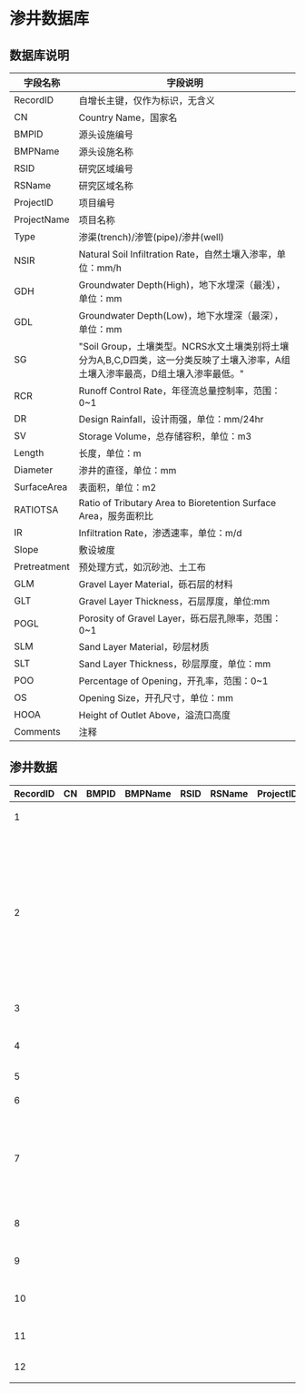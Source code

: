 # 渗井数据库

## 数据库说明

| 字段名称         | 字段说明                                                                         |
|--------------|------------------------------------------------------------------------------|
| RecordID     | 自增长主键，仅作为标识，无含义                                                              |
| CN           | Country Name，国家名                                                             |
| BMPID        | 源头设施编号                                                                       |
| BMPName      | 源头设施名称                                                                       |
| RSID         | 研究区域编号                                                                       |
| RSName       | 研究区域名称                                                                       |
| ProjectID    | 项目编号                                                                         |
| ProjectName  | 项目名称                                                                         |
| Type         | 渗渠\(trench\)/渗管\(pipe\)/渗井\(well\)                                           |
| NSIR         | Natural Soil Infiltration Rate，自然土壤入渗率，单位：mm/h                               |
| GDH          | Groundwater Depth\(High\)，地下水埋深（最浅），单位：mm                                    |
| GDL          | Groundwater Depth\(Low\)，地下水埋深（最深），单位：mm                                     |
| SG           | "Soil Group，土壤类型。NCRS水文土壤类别将土壤分为A,B,C,D四类，这一分类反映了土壤入渗率，A组土壤入渗率最高，D组土壤入渗率最低。" |
| RCR          | Runoff Control Rate，年径流总量控制率，范围：0~1                                          |
| DR           | Design Rainfall，设计雨强，单位：mm/24hr                                              |
| SV           | Storage Volume，总存储容积，单位：m3                                                   |
| Length       | 长度，单位：m                                                                      |
| Diameter     | 渗井的直径，单位：mm                                                                  |
| SurfaceArea  | 表面积，单位：m2                                                                    |
| RATIOTSA     | Ratio of Tributary Area to Bioretention Surface Area，服务面积比                   |
| IR           | Infiltration Rate，渗透速率，单位：m/d                                                |
| Slope        | 敷设坡度                                                                         |
| Pretreatment | 预处理方式，如沉砂池、土工布                                                               |
| GLM          | Gravel Layer Material，砾石层的材料                                                 |
| GLT          | Gravel Layer Thickness，石层厚度，单位:mm                                            |
| POGL         | Porosity of Gravel Layer，砾石层孔隙率，范围：0~1                                       |
| SLM          | Sand Layer Material，砂层材质                                                     |
| SLT          | Sand Layer Thickness，砂层厚度，单位：mm                                              |
| POO          | Percentage of Opening，开孔率，范围：0~1                                             |
| OS           | Opening Size，开孔尺寸，单位：mm                                                      |
| HOOA         | Height of Outlet Above，溢流口高度                                                 |
| Comments     | 注释                                                                           |

## 渗井数据

| RecordID | CN | BMPID | BMPName | RSID | RSName | ProjectID | ProjectName      | Type | NSIR | GDH   | GDL   | SG                               | RCR | DR | SV  | Length | Diameter | SurfaceArea | RATIOTSA | IR | Slope | Pretreatment | GLM | GLT   | POGL | SLM | SLT | POO  | OS  | HOOA | Comments |
|----------|----|-------|---------|------|--------|-----------|------------------|------|------|-------|-------|----------------------------------|-----|----|-----|--------|----------|-------------|----------|----|-------|--------------|-----|-------|------|-----|-----|------|-----|------|----------|
| 1        |    |       |         |      |        |           | 通州海绵城市           | 渗渠   | 20   | 20    |       | 砂性土                              |     |    | 3   | 2      | 20       |             |          | 3  |       |              |     | 20    | 0\.7 |     | 20  | 0\.7 | 10  |      |          |
| 2        |    |       |         |      |        |           | 天津市津南区南开大学海河教育园内 | 渗井   |      |       |       | 0\.8 m的素填土，0\.8 m的粘土和0\.4 m的淤泥质土 |     |    |     |        |          |             |          |    |       |              |     |       |      |     |     |      |     |      |          |
| 3        |    |       |         |      |        |           |                  | 渗井   |      |       |       | 粗砂和土                             |     |    |     | 2      | 0\.2     |             |          |    |       |              |     |       |      |     |     |      |     |      |          |
| 4        |    |       |         |      |        |           | 沿海高速公路沧州市段       | 渗井   |      | 300   | 4500  | 石灰粉煤灰                            |     |    |     | 0\.3   | 0\.1     |             |          |    |       |              |     | 200   |      |     |     |      |     |      |          |
| 5        |    |       |         |      |        |           | 天津海绵城市           | 渗井   |      |       |       | 黏土                               |     |    |     | 1      | 0\.2     |             |          |    |       |              |     |       |      |     | 1   |      |     |      |          |
| 6        |    |       |         |      |        |           | 咸阳地区某降水工程        | 渗井   |      | 10800 |       | 砂土                               |     |    |     | 25     | 5        |             |          |    |       |              |     | 9000  | 0\.1 |     | 200 |      |     |      |          |
| 7        |    |       |         |      |        |           | 皂市水利枢纽位于湖南省湘西北地  | 渗井   |      | 1000  | 3000  | 粉质粘土、含砾粉质粘土                      |     |    |     |        | 0\.6     |             |          |    |       |              |     | 1000  |      |     |     |      |     |      |          |
| 8        |    |       |         |      |        |           | 河南郑州中部大观国际商贸中    | 引渗井  |      | 17310 | 19300 |                                  |     |    |     | 25     | 0\.3     |             |          |    |       |              |     |       |      |     |     |      |     |      |          |
| 9        |    |       |         |      |        |           | 黄庄站降水工程          | 引渗井  |      | 4800  | 9500  | 粘土                               |     |    |     | 27     | 0\.6     |             |          |    |       |              |     | 27550 |      |     |     |      | 800 |      |          |
| 10       |    |       |         |      |        |           | 中关村科技大厦深基坑降水工程   | 自渗井  |      | 6000  | 10000 | 粘土                               |     |    |     | 20     | 0\.4     |             |          |    |       |              |     |       |      |     |     |      |     |      |          |
| 11       |    |       |         |      |        |           | 新华联运河湾           | 渗透井  |      |       |       |                                  |     |    | 110 | 3\.2   | 0\.99    |             |          |    |       |              |     |       |      |     |     |      |     |      |          |
| 12       |    |       |         |      |        |           | 武夷水岸花园           | 渗透井  |      |       |       |                                  |     |    | 15  | 4      | 2\.08    |             |          |    |       |              |     | 700   |      |     | 200 |      |     |      |          |
